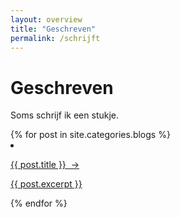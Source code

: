 ```yaml
---
layout: overview
title: "Geschreven"
permalink: /schrijft
---
```


# Geschreven
Soms schrijf ik een stukje.

<div class="blog-list">
{% for post in site.categories.blogs %}
  <li>
    <a href="{{ post.url }}">
      <div class="blog-preview">
        <p class="blog-title">{{ post.title }} &nbsp;&#8594;</p>
        <p class="blog-description">{{ post.excerpt }}</p>
      </div>
    </a>
  </li>
{% endfor %}
</div>
